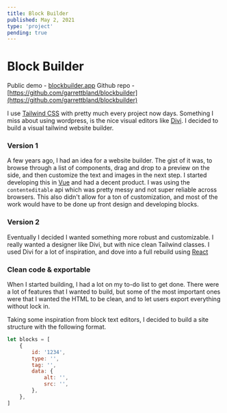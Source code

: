 ```yaml
---
title: Block Builder
published: May 2, 2021
type: 'project'
pending: true
---
```


# Block Builder

Public demo - [blockbuilder.app](https://blockbuilder.app/)
Github repo - [https://github.com/garrettbland/blockbuilder](https://github.com/garrettbland/blockbuilder)

I use [Tailwind CSS](https://tailwindcss.com/) with pretty much every project now days. Something I miss about using wordpress, is the nice visual editors like [Divi](https://www.elegantthemes.com/gallery/divi). I decided to build a visual tailwind website builder.

### Version 1

A few years ago, I had an idea for a website builder. The gist of it was, to browse through a list of components, drag and drop to a preview on the side, and then customize the text and images in the next step. I started developing this in [Vue](https://vuejs.org/) and had a decent product. I was using the `contenteditable` api which was pretty messy and not super reliable across browsers. This also didn't allow for a ton of customization, and most of the work would have to be done up front design and developing blocks.

### Version 2

Eventually I decided I wanted something more robust and customizable. I really wanted a designer like Divi, but with nice clean Tailwind classes. I used Divi for a lot of inspiration, and dove into a full rebuild using [React](https://reactjs.org/)

### Clean code & exportable

When I started building, I had a lot on my to-do list to get done. There were a lot of features that I wanted to build, but some of the most important ones were that I wanted the HTML to be clean, and to let users export everything without lock in.

Taking some inspiration from block text editors, I decided to build a site structure with the following format.

```javascript
let blocks = [
    {
        id: '1234',
        type: '',
        tag: '',
        data: {
            alt: '',
            src: '',
        },
    },
]
```
